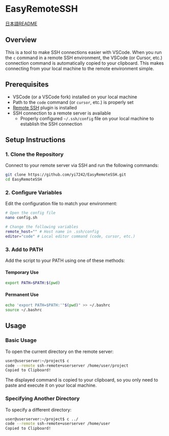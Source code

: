 # EasyRemoteSSH
[日本語README](README.ja.md)


## Overview
This is a tool to make SSH connections easier with VSCode. When you run the `c` command in a remote SSH environment, the VSCode (or Cursor, etc.) connection command is automatically copied to your clipboard. This makes connecting from your local machine to the remote environment simple.

## Prerequisites
- VSCode (or a VSCode fork) installed on your local machine
- Path to the `code` command (or `cursor`, etc.) is properly set
- [Remote SSH](https://marketplace.visualstudio.com/items?itemName=ms-vscode-remote.remote-ssh) plugin is installed
- SSH connection to a remote server is available
  - Properly configured `~/.ssh/config` file on your local machine to establish the SSH connection
  
## Setup Instructions

### 1. Clone the Repository
Connect to your remote server via SSH and run the following commands:

```bash
git clone https://github.com/yi7242/EasyRemoteSSH.git
cd EasyRemoteSSH
```

### 2. Configure Variables
Edit the configuration file to match your environment:

```bash
# Open the config file
nano config.sh

# Change the following variables
remote_host="" # Host name in .ssh/config 
editor="code" # Local editor command (code, cursor, etc.)
```

### 3. Add to PATH
Add the script to your PATH using one of these methods:

#### Temporary Use
```bash
export PATH=$PATH:$(pwd)
```

#### Permanent Use
```bash
echo 'export PATH=$PATH:'"$(pwd)" >> ~/.bashrc
source ~/.bashrc
```

## Usage

### Basic Usage
To open the current directory on the remote server:

```bash
user@userserver:~/project$ c
code --remote ssh-remote+userserver /home/user/project
Copied to Clipboard!
```

The displayed command is copied to your clipboard, so you only need to paste and execute it on your local machine.

### Specifying Another Directory
To specify a different directory:

```bash
user@userserver:~/project$ c ../
code --remote ssh-remote+userserver /home/user
Copied to Clipboard!
``` 